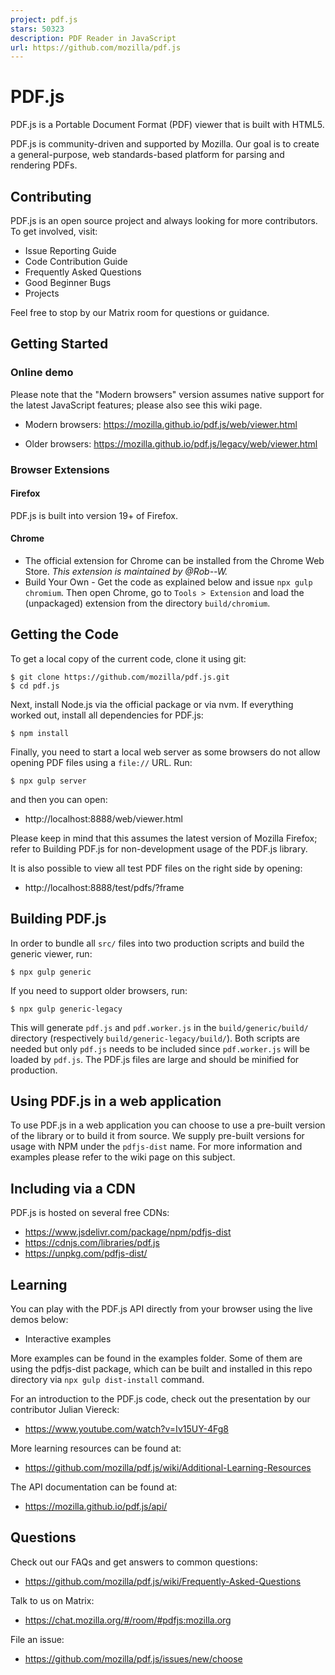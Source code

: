 ```yaml
---
project: pdf.js
stars: 50323
description: PDF Reader in JavaScript
url: https://github.com/mozilla/pdf.js
---
```


PDF.js
======

PDF.js is a Portable Document Format (PDF) viewer that is built with HTML5.

PDF.js is community-driven and supported by Mozilla. Our goal is to create a general-purpose, web standards-based platform for parsing and rendering PDFs.

Contributing
------------

PDF.js is an open source project and always looking for more contributors. To get involved, visit:

-   Issue Reporting Guide
-   Code Contribution Guide
-   Frequently Asked Questions
-   Good Beginner Bugs
-   Projects

Feel free to stop by our Matrix room for questions or guidance.

Getting Started
---------------

### Online demo

Please note that the "Modern browsers" version assumes native support for the latest JavaScript features; please also see this wiki page.

-   Modern browsers: https://mozilla.github.io/pdf.js/web/viewer.html
    
-   Older browsers: https://mozilla.github.io/pdf.js/legacy/web/viewer.html
    

### Browser Extensions

#### Firefox

PDF.js is built into version 19+ of Firefox.

#### Chrome

-   The official extension for Chrome can be installed from the Chrome Web Store. _This extension is maintained by @Rob--W._
-   Build Your Own - Get the code as explained below and issue `npx gulp chromium`. Then open Chrome, go to `Tools > Extension` and load the (unpackaged) extension from the directory `build/chromium`.

Getting the Code
----------------

To get a local copy of the current code, clone it using git:

```
$ git clone https://github.com/mozilla/pdf.js.git
$ cd pdf.js
```

Next, install Node.js via the official package or via nvm. If everything worked out, install all dependencies for PDF.js:

```
$ npm install
```

Finally, you need to start a local web server as some browsers do not allow opening PDF files using a `file://` URL. Run:

```
$ npx gulp server
```

and then you can open:

-   http://localhost:8888/web/viewer.html

Please keep in mind that this assumes the latest version of Mozilla Firefox; refer to Building PDF.js for non-development usage of the PDF.js library.

It is also possible to view all test PDF files on the right side by opening:

-   http://localhost:8888/test/pdfs/?frame

Building PDF.js
---------------

In order to bundle all `src/` files into two production scripts and build the generic viewer, run:

```
$ npx gulp generic
```

If you need to support older browsers, run:

```
$ npx gulp generic-legacy
```

This will generate `pdf.js` and `pdf.worker.js` in the `build/generic/build/` directory (respectively `build/generic-legacy/build/`). Both scripts are needed but only `pdf.js` needs to be included since `pdf.worker.js` will be loaded by `pdf.js`. The PDF.js files are large and should be minified for production.

Using PDF.js in a web application
---------------------------------

To use PDF.js in a web application you can choose to use a pre-built version of the library or to build it from source. We supply pre-built versions for usage with NPM under the `pdfjs-dist` name. For more information and examples please refer to the wiki page on this subject.

Including via a CDN
-------------------

PDF.js is hosted on several free CDNs:

-   https://www.jsdelivr.com/package/npm/pdfjs-dist
-   https://cdnjs.com/libraries/pdf.js
-   https://unpkg.com/pdfjs-dist/

Learning
--------

You can play with the PDF.js API directly from your browser using the live demos below:

-   Interactive examples

More examples can be found in the examples folder. Some of them are using the pdfjs-dist package, which can be built and installed in this repo directory via `npx gulp dist-install` command.

For an introduction to the PDF.js code, check out the presentation by our contributor Julian Viereck:

-   https://www.youtube.com/watch?v=Iv15UY-4Fg8

More learning resources can be found at:

-   https://github.com/mozilla/pdf.js/wiki/Additional-Learning-Resources

The API documentation can be found at:

-   https://mozilla.github.io/pdf.js/api/

Questions
---------

Check out our FAQs and get answers to common questions:

-   https://github.com/mozilla/pdf.js/wiki/Frequently-Asked-Questions

Talk to us on Matrix:

-   https://chat.mozilla.org/#/room/#pdfjs:mozilla.org

File an issue:

-   https://github.com/mozilla/pdf.js/issues/new/choose
